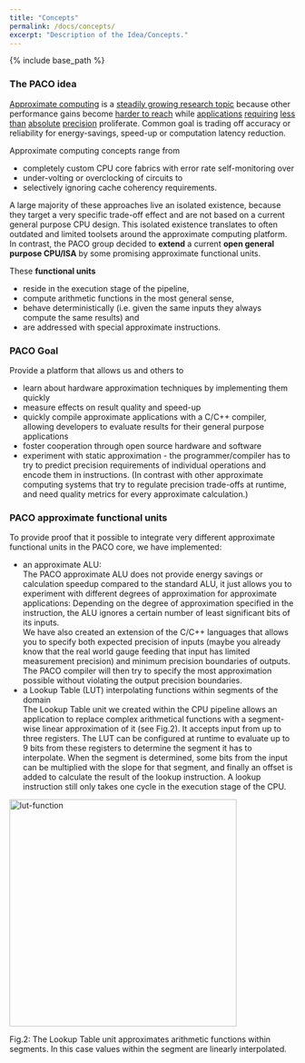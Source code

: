 ```yaml
---
title: "Concepts"
permalink: /docs/concepts/
excerpt: "Description of the Idea/Concepts."
---
```


{% include base_path %}

### The PACO idea
[Approximate computing](https://en.wikipedia.org/wiki/Approximate_computing) is a [steadily growing research topic](/paco-cpu/docs/related-work/) because other performance gains become [harder to reach](https://en.wikipedia.org/wiki/Dennard_scaling#Breakdown_of_Dennard_scaling_around_2006) while [applications](https://en.wikipedia.org/wiki/Computer_vision) [requiring](https://en.wikipedia.org/wiki/Image_processing) [less](https://en.wikipedia.org/wiki/Big_data) [than](https://en.wikipedia.org/wiki/Speech_recognition) [absolute](https://en.wikipedia.org/wiki/Machine_learning) [precision](https://en.wikipedia.org/wiki/Data_compression#Video) proliferate. Common goal is trading off accuracy or reliability for energy-savings, speed-up or computation latency reduction.

Approximate computing concepts range from 

* completely custom CPU core fabrics with error rate self-monitoring over
* under-volting or overclocking of circuits to 
* selectively ignoring cache coherency requirements.

A large majority of these approaches live an isolated existence, because they target a very specific trade-off effect and are not based on a current general purpose CPU design. This isolated existence translates to often outdated and limited toolsets around the approximate computing platform.  
In contrast, the PACO group decided to **extend** a current **open general purpose CPU/ISA** by some promising approximate functional units.

These **functional units**

* reside in the execution stage of the pipeline, 
* compute arithmetic functions in the most general sense,
* behave deterministically (i.e. given the same inputs they always compute the same results) and
* are addressed with special approximate instructions.

### PACO Goal
Provide a platform that allows us and others to

* learn about hardware approximation techniques by implementing them quickly
* measure effects on result quality and speed-up
* quickly compile approximate applications with a C/C++ compiler, allowing developers to evaluate results for their general purpose applications
* foster cooperation through open source hardware and software
* experiment with static approximation - the programmer/compiler has to try to predict precision requirements of individual operations and encode them in instructions. (In contrast with other approximate computing systems that try to regulate precision trade-offs at runtime, and need quality metrics for every approximate calculation.)

### PACO approximate functional units
To provide proof that it possible to integrate very different approximate functional units in the PACO core, we have implemented:

* an approximate ALU:  
 The PACO approximate ALU does not provide energy savings or calculation speedup compared to the standard ALU, it just allows you to experiment with different degrees of approximation for approximate applications: Depending on the degree of approximation specified in the instruction, the ALU ignores a certain number of least significant bits of its inputs.  
 We have also created an extension of the C/C++ languages that allows you to specify both expected precision of inputs (maybe you already know that the real world gauge feeding that input has limited measurement precision) and minimum precision boundaries of outputs. The PACO compiler will then try to specify the most approximation possible without violating the output precision boundaries.
* a Lookup Table (LUT) interpolating functions within segments of the domain  
 The Lookup Table unit we created within the CPU pipeline allows an application to replace complex arithmetical functions with a segment-wise linear approximation of it (see Fig.2). It accepts input from up to three registers. The LUT can be configured at runtime to evaluate up to 9 bits from these registers to determine the segment it has to interpolate. When the segment is determined, some bits from the input can be multiplied with the slope for that segment, and finally an offset is added to calculate the result of the lookup instruction. A lookup instruction still only takes one cycle in the execution stage of the CPU.


<img src="/paco-cpu/images/lut-function-linear.png" alt="lut-function" width="400">

Fig.2: The Lookup Table unit approximates arithmetic functions within segments. In this case values within the segment are linearly interpolated.
